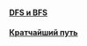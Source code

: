 #### [DFS и BFS](dfs-and-bfs/dfs-and-bfs.md)
#### [Кратчайший путь](shortest-path/shortest-path.md)
